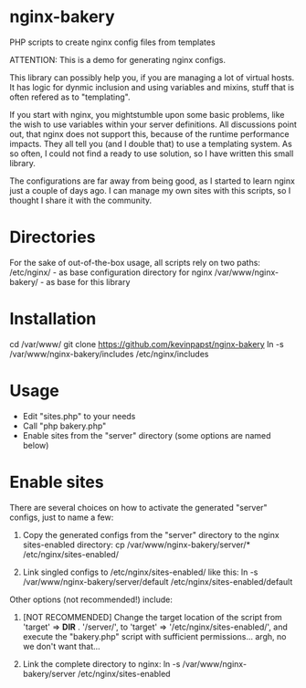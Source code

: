 nginx-bakery
============

PHP scripts to create nginx config files from templates

ATTENTION: This is a demo for generating nginx configs.

This library can possibly help you, if you are managing a lot of virtual hosts.
It has logic for dynmic inclusion and using variables and mixins, stuff that is often refered as to "templating".

If you start with nginx, you mightstumble upon some basic problems, like the wish to use variables within your server definitions.
All discussions point out, that nginx does not support this, because of the runtime performance impacts.
They all tell you (and I double that) to use a templating system. As so often, I could not find a ready to use solution,
so I have written this small library.

The configurations are far away from being good, as I started to learn nginx just a couple of days ago.
I can manage my own sites with this scripts, so I thought I share it with the community.

Directories
===========
For the sake of out-of-the-box usage, all scripts rely on two paths:
/etc/nginx/             - as base configuration directory for nginx
/var/www/nginx-bakery/  - as base for this library

Installation
============

cd /var/www/
git clone https://github.com/kevinpapst/nginx-bakery
ln -s /var/www/nginx-bakery/includes /etc/nginx/includes

Usage
=====

- Edit "sites.php" to your needs
- Call "php bakery.php"
- Enable sites from the "server" directory (some options are named below)

Enable sites
============
There are several choices on how to activate the generated "server" configs, just to name a few:

1. Copy the generated configs from the "server" directory to the nginx sites-enabled directory:
cp /var/www/nginx-bakery/server/* /etc/nginx/sites-enabled/

2. Link singled configs to /etc/nginx/sites-enabled/ like this:
ln -s /var/www/nginx-bakery/server/default /etc/nginx/sites-enabled/default

Other options (not recommended!) include:

1. [NOT RECOMMENDED] Change the target location of the script from
'target'        => __DIR__ . '/server/',
to
'target'        => '/etc/nginx/sites-enabled/',
and execute the "bakery.php" script with sufficient permissions... argh, no we don't want that...

2. Link the complete directory to nginx:
ln -s /var/www/nginx-bakery/server /etc/nginx/sites-enabled
